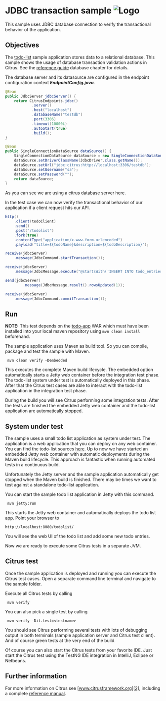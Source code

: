 JDBC transaction sample ![Logo][1]
==============

This sample uses JDBC database connection to verify the transactional behavior of the application.

Objectives
---------

The [todo-list](../todo-app/README.md) sample application stores data to a relational database. This sample shows 
the usage of database transaction validation actions in Citrus.
See the [reference guide][4] database chapter for details.

The database server and its datasource are configured in the endpoint configuration context ***EndpointConfig.java***.
    
```java
@Bean
public JdbcServer jdbcServer() {
    return CitrusEndpoints.jdbc()
            .server()
            .host("localhost")
            .databaseName("testdb")
            .port(3306)
            .timeout(10000L)
            .autoStart(true)
            .build();
}

@Bean
public SingleConnectionDataSource dataSource() {
    SingleConnectionDataSource dataSource = new SingleConnectionDataSource();
    dataSource.setDriverClassName(JdbcDriver.class.getName());
    dataSource.setUrl("jdbc:citrus:http://localhost:3306/testdb");
    dataSource.setUsername("sa");
    dataSource.setPassword("");
    return dataSource;
}
```
    
As you can see we are using a citrus database server here.    

In the test case we can now verify the transactional behavior of our application if a client request hits our API. 

```java
http()
    .client(todoClient)
    .send()
    .post("/todolist")
    .fork(true)
    .contentType("application/x-www-form-urlencoded")
    .payload("title=${todoName}&description=${todoDescription}");

receive(jdbcServer)
    .message(JdbcCommand.startTransaction());

receive(jdbcServer)
    .message(JdbcMessage.execute("@startsWith('INSERT INTO todo_entries (id, title, description, done) VALUES (?, ?, ?, ?)')@"));

send(jdbcServer)
        .message(JdbcMessage.result().rowsUpdated(1));

receive(jdbcServer)
    .message(JdbcCommand.commitTransaction());
```

Run
---------

**NOTE:** This test depends on the [todo-app](../todo-app/) WAR which must have been installed into your local maven repository using `mvn clean install` beforehand.

The sample application uses Maven as build tool. So you can compile, package and test the
sample with Maven.
 
     mvn clean verify -Dembedded
    
This executes the complete Maven build lifecycle. The embedded option automatically starts a Jetty web
container before the integration test phase. The todo-list system under test is automatically deployed in this phase.
After that the Citrus test cases are able to interact with the todo-list application in the integration test phase.

During the build you will see Citrus performing some integration tests.
After the tests are finished the embedded Jetty web container and the todo-list application are automatically stopped.

System under test
---------

The sample uses a small todo list application as system under test. The application is a web application
that you can deploy on any web container. You can find the todo-list sources [here](../todo-app). Up to now we have started an 
embedded Jetty web container with automatic deployments during the Maven build lifecycle. This approach is fantastic 
when running automated tests in a continuous build.
  
Unfortunately the Jetty server and the sample application automatically get stopped when the Maven build is finished. 
There may be times we want to test against a standalone todo-list application.  

You can start the sample todo list application in Jetty with this command.

     mvn jetty:run

This starts the Jetty web container and automatically deploys the todo list app. Point your browser to
 
    http://localhost:8080/todolist/

You will see the web UI of the todo list and add some new todo entries.

Now we are ready to execute some Citrus tests in a separate JVM.

Citrus test
---------

Once the sample application is deployed and running you can execute the Citrus test cases.
Open a separate command line terminal and navigate to the sample folder.

Execute all Citrus tests by calling

     mvn verify

You can also pick a single test by calling

     mvn verify -Dit.test=<testname>

You should see Citrus performing several tests with lots of debugging output in both terminals (sample application server
and Citrus test client). And of course green tests at the very end of the build.

Of course you can also start the Citrus tests from your favorite IDE.
Just start the Citrus test using the TestNG IDE integration in IntelliJ, Eclipse or Netbeans.

Further information
---------

For more information on Citrus see [www.citrusframework.org][2], including
a complete [reference manual][3].

 [1]: https://www.citrusframework.org/img/brand-logo.png "Citrus"
 [2]: https://www.citrusframework.org
 [3]: https://www.citrusframework.org/reference/html/
 [4]: https://www.citrusframework.org/reference/html#actions-database
